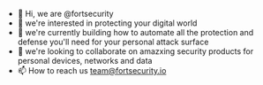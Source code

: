 - 👋 Hi, we are @fortsecurity
- 👀 we're interested in protecting your digital world
- 🌱 we're currently building how to automate all the protection and defense you'll need for your personal attack surface
- 💞️ we're looking to collaborate on amazxing security products for personal devices, networks and data
- 📫 How to reach us team@fortsecurity.io

